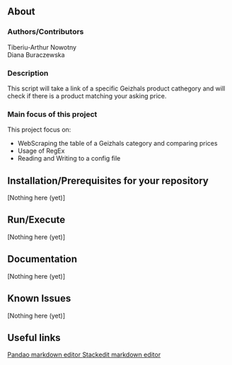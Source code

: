 ## About
### Authors/Contributors
Tiberiu-Arthur Nowotny<br>
Diana Buraczewska<br>

### Description
This script will take a link of a specific Geizhals product cathegory and will check if there is a product matching your asking price.

### Main focus of this project
This project focus on:
* WebScraping the table of a Geizhals category and comparing prices
* Usage of RegEx
* Reading and Writing to a config file


## Installation/Prerequisites for your repository
[Nothing here (yet)]

## Run/Execute
[Nothing here (yet)]


## Documentation
[Nothing here (yet)]

## Known Issues
[Nothing here (yet)]


## Useful links
[Pandao markdown editor ](https://pandao.github.io/editor.md/en.html)
[Stackedit markdown editor ](https://stackedit.io/app#)